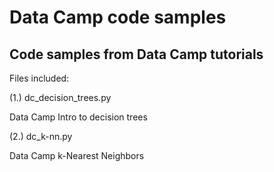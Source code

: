# Data Camp code samples
## Code samples from Data Camp tutorials

Files included:

(1.) dc_decision_trees.py

Data Camp Intro to decision trees

(2.) dc_k-nn.py

Data Camp k-Nearest Neighbors
